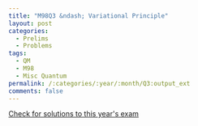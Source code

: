 ```yaml
---
title: "M98Q3 &ndash; Variational Principle"
layout: post
categories:
  - Prelims
  - Problems
tags:
  - QM
  - M98
  - Misc Quantum
permalink: /:categories/:year/:month/Q3:output_ext
comments: false
---
```

<object data="1998M3Q.pdf" type="application/pdf" width="100%" height="500"></object>
<div class="message"><a href='https://princetonprelim.com/prelim/1/'>Check for solutions to this year's exam</a></div>